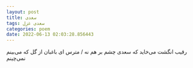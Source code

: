 ```yaml
---
layout: post
title: سعدی
tags: سعدی غزل
categories: poem
date: 2022-06-13 02:03:28.856443
---
```


رقیب انگشت می‌خاید که سعدی چشم بر هم نه / مترس ای باغبان از گل که می‌بینم نمی‌چینم